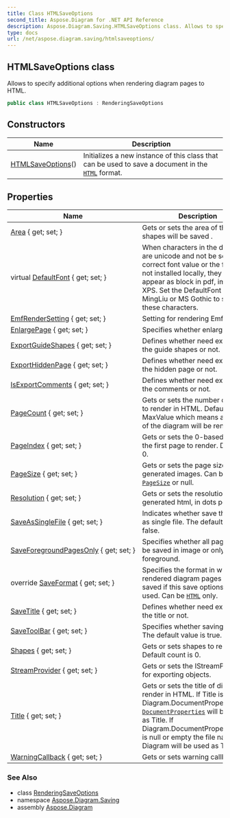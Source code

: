 ```yaml
---
title: Class HTMLSaveOptions
second_title: Aspose.Diagram for .NET API Reference
description: Aspose.Diagram.Saving.HTMLSaveOptions class. Allows to specify additional options when rendering diagram pages to HTML
type: docs
url: /net/aspose.diagram.saving/htmlsaveoptions/
---
```

## HTMLSaveOptions class

Allows to specify additional options when rendering diagram pages to HTML.

```csharp
public class HTMLSaveOptions : RenderingSaveOptions
```

## Constructors

| Name | Description |
| --- | --- |
| [HTMLSaveOptions](htmlsaveoptions/)() | Initializes a new instance of this class that can be used to save a document in the [`HTML`](../../aspose.diagram/savefileformat/) format. |

## Properties

| Name | Description |
| --- | --- |
| [Area](../../aspose.diagram.saving/renderingsaveoptions/area/) { get; set; } | Gets or sets the area of the shapes will be saved . |
| virtual [DefaultFont](../../aspose.diagram.saving/saveoptions/defaultfont/) { get; set; } | When characters in the diagram are unicode and not be set with correct font value or the font is not installed locally, they may appear as block in pdf, image or XPS. Set the DefaultFont such as MingLiu or MS Gothic to show these characters. |
| [EmfRenderSetting](../../aspose.diagram.saving/renderingsaveoptions/emfrendersetting/) { get; set; } | Setting for rendering Emf metafile. |
| [EnlargePage](../../aspose.diagram.saving/renderingsaveoptions/enlargepage/) { get; set; } | Specifies whether enlarge page . |
| [ExportGuideShapes](../../aspose.diagram.saving/renderingsaveoptions/exportguideshapes/) { get; set; } | Defines whether need exporting the guide shapes or not. |
| [ExportHiddenPage](../../aspose.diagram.saving/htmlsaveoptions/exporthiddenpage/) { get; set; } | Defines whether need exporting the hidden page or not. |
| [IsExportComments](../../aspose.diagram.saving/renderingsaveoptions/isexportcomments/) { get; set; } | Defines whether need exporting the comments or not. |
| [PageCount](../../aspose.diagram.saving/htmlsaveoptions/pagecount/) { get; set; } | Gets or sets the number of pages to render in HTML. Default is MaxValue which means all pages of the diagram will be rendered. |
| [PageIndex](../../aspose.diagram.saving/htmlsaveoptions/pageindex/) { get; set; } | Gets or sets the 0-based index of the first page to render. Default is 0. |
| [PageSize](../../aspose.diagram.saving/renderingsaveoptions/pagesize/) { get; set; } | Gets or sets the page size for the generated images. Can be [`PageSize`](../pagesize/) or null. |
| [Resolution](../../aspose.diagram.saving/htmlsaveoptions/resolution/) { get; set; } | Gets or sets the resolution for the generated html, in dots per inch. |
| [SaveAsSingleFile](../../aspose.diagram.saving/htmlsaveoptions/saveassinglefile/) { get; set; } | Indicates whether save the html as single file. The default value is false. |
| [SaveForegroundPagesOnly](../../aspose.diagram.saving/htmlsaveoptions/saveforegroundpagesonly/) { get; set; } | Specifies whether all pages will be saved in image or only foreground. |
| override [SaveFormat](../../aspose.diagram.saving/htmlsaveoptions/saveformat/) { get; set; } | Specifies the format in which the rendered diagram pages will be saved if this save options object is used. Can be [`HTML`](../../aspose.diagram/savefileformat/) only. |
| [SaveTitle](../../aspose.diagram.saving/htmlsaveoptions/savetitle/) { get; set; } | Defines whether need exporting the title or not. |
| [SaveToolBar](../../aspose.diagram.saving/htmlsaveoptions/savetoolbar/) { get; set; } | Specifies whether saving toolbar The default value is true. |
| [Shapes](../../aspose.diagram.saving/renderingsaveoptions/shapes/) { get; set; } | Gets or sets shapes to render. Default count is 0. |
| [StreamProvider](../../aspose.diagram.saving/htmlsaveoptions/streamprovider/) { get; set; } | Gets or sets the IStreamProvider for exporting objects. |
| [Title](../../aspose.diagram.saving/htmlsaveoptions/title/) { get; set; } | Gets or sets the title of diagram to render in HTML. If Title is null Diagram.DocumentProperties.Title [`DocumentProperties`](../../aspose.diagram/documentproperties/) will be used as Title. If Diagram.DocumentProperties.Title is null or empty the file name of Diagram will be used as Title. |
| [WarningCallback](../../aspose.diagram.saving/saveoptions/warningcallback/) { get; set; } | Gets or sets warning callback. |

### See Also

* class [RenderingSaveOptions](../renderingsaveoptions/)
* namespace [Aspose.Diagram.Saving](../../aspose.diagram.saving/)
* assembly [Aspose.Diagram](../../)


